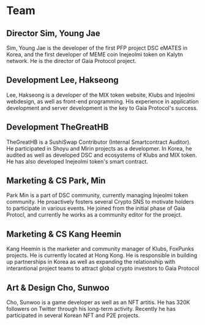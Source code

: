 # Team

## Director Sim, Young Jae

Sim, Young Jae is the developer of the first PFP project DSC eMATES in Korea, and the first developer of MEME coin Inejeolmi token on Kalytn network. He is the director of Gaia  Protocol project.

## Development Lee, Hakseong &#x20;

Lee, Hakseong is a developer of the MIX token website, Klubs and Injeolmi webdesign, as well as front-end programming. His experience in application development and server development is the key to Gaia Protocol's success.

## Development TheGreatHB

TheGreatHB is a SushiSwap Contributor (Internal Smartcontract Auditor). He participated in Shoyu and Mirin projects as a developmer. In Korea, he audited as well as developed DSC and ecosystems of Klubs and MIX token. He has also developed Inejeolmi token's smart contract.

## Marketing & CS Park, Min

Park Min is a part of DSC community, currently managing Injeolmi token community. He proactively fosters several Crypto SNS to motivate holders to participate in various events. He joined from the initial phase of Gaia Protocl, and currently he works as a community editor for the proejct.

## Marketing & CS Kang Heemin

Kang Heemin is the marketer and community manager of Klubs, FoxPunks projects. He is currently located at Hong Kong. He is responsible in building up partnerships in Korea as well as expanding the relationship with interantional project teams to attract global crypto investors to Gaia Protocol

## Art & Design Cho, Sunwoo

Cho, Sunwoo is a game developer as well as an NFT artitis. He has 320K followers on Twitter through his long-term activity. Recently he has participated in several Korean NFT and P2E projects.


